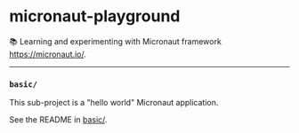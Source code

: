 # micronaut-playground

📚 Learning and experimenting with Micronaut framework <https://micronaut.io/>.

---

### `basic/`

This sub-project is a "hello world" Micronaut application.

See the README in [basic/](basic/). 
